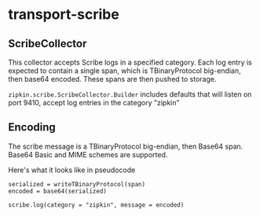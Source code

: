 # transport-scribe

## ScribeCollector
This collector accepts Scribe logs in a specified category. Each log
entry is expected to contain a single span, which is TBinaryProtocol
big-endian, then base64 encoded. These spans are then pushed to storage.

`zipkin.scribe.ScribeCollector.Builder` includes defaults that will
listen on port 9410, accept log entries in the category "zipkin"

## Encoding
The scribe message is a TBinaryProtocol big-endian, then Base64 span.
Base64 Basic and MIME schemes are supported.

Here's what it looks like in pseudocode
```
serialized = writeTBinaryProtocol(span)
encoded = base64(serialized)

scribe.log(category = "zipkin", message = encoded)
```
